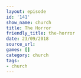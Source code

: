 ```yaml
---
layout: episode
id: '141'
show_name: church
title: The Horror
friendly_title: the-horror
date: 23/09/2018
source_url: 
games: []
category: church
tags:
- church
---
```

